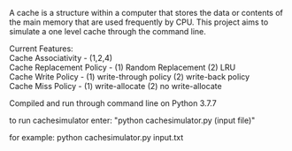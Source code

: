 A cache is a structure within a computer that stores the data or contents of the main memory that are used frequently by CPU. 
This project aims to simulate a one level cache through the command line.  

Current Features: <br>
Cache Associativity - (1,2,4) <br>
Cache Replacement Policy - (1) Random Replacement (2) LRU <br>
Cache Write Policy - (1) write-through policy (2) write-back policy <br>
Cache Miss Policy - (1) write-allocate (2) no write-allocate 

Compiled and run through command line on Python 3.7.7

to run cachesimulator enter:
"python cachesimulator.py (input file)"

for example:
python cachesimulator.py input.txt
